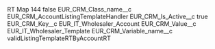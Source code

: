<?xml version="1.0" encoding="UTF-8"?>
<CustomMetadata xmlns="http://soap.sforce.com/2006/04/metadata" xmlns:xsi="http://www.w3.org/2001/XMLSchema-instance" xmlns:xsd="http://www.w3.org/2001/XMLSchema">
    <label>RT Map 144</label>
    <protected>false</protected>
    <values>
        <field>EUR_CRM_Class_name__c</field>
        <value xsi:type="xsd:string">EUR_CRM_AccountListingTemplateHandler</value>
    </values>
    <values>
        <field>EUR_CRM_Is_Active__c</field>
        <value xsi:type="xsd:boolean">true</value>
    </values>
    <values>
        <field>EUR_CRM_Key__c</field>
        <value xsi:type="xsd:string">EUR_IT_Wholesaler_Account</value>
    </values>
    <values>
        <field>EUR_CRM_Value__c</field>
        <value xsi:type="xsd:string">EUR_IT_Wholesaler_Template</value>
    </values>
    <values>
        <field>EUR_CRM_Variable_name__c</field>
        <value xsi:type="xsd:string">validListingTemplateRTByAccountRT</value>
    </values>
</CustomMetadata>
